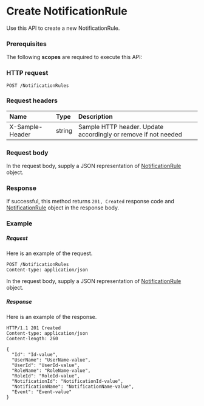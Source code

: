 # Create NotificationRule

Use this API to create a new NotificationRule.
### Prerequisites
The following **scopes** are required to execute this API: 
### HTTP request
<!-- { "blockType": "ignored" } -->
```http
POST /NotificationRules

```
### Request headers
| Name       | Type | Description|
|:---------------|:--------|:----------|
| X-Sample-Header  | string  | Sample HTTP header. Update accordingly or remove if not needed|

### Request body
In the request body, supply a JSON representation of [NotificationRule](../resources/notificationrule.md) object.


### Response
If successful, this method returns `201, Created` response code and [NotificationRule](../resources/notificationrule.md) object in the response body.

### Example
##### Request
Here is an example of the request.
<!-- {
  "blockType": "request",
  "name": "create_notificationrule_from_notificationrules"
}-->
```http
POST /NotificationRules
Content-type: application/json
```
In the request body, supply a JSON representation of [NotificationRule](../resources/notificationrule.md) object.
##### Response
Here is an example of the response.
<!-- {
  "blockType": "response",
  "truncated": false,
  "@odata.type": "notificationrule"
} -->
```http
HTTP/1.1 201 Created
Content-type: application/json
Content-length: 260

{
  "Id": "Id-value",
  "UserName": "UserName-value",
  "UserId": "UserId-value",
  "RoleName": "RoleName-value",
  "RoleId": "RoleId-value",
  "NotificationId": "NotificationId-value",
  "NotificationName": "NotificationName-value",
  "Event": "Event-value"
}
```

<!-- uuid: cb272b04-2579-4341-a9db-9c9e6ac9744d
2015-10-16 23:06:06 UTC -->
<!-- {
  "type": "#page.annotation",
  "description": "Create NotificationRule",
  "keywords": "",
  "section": "documentation",
  "tocPath": ""
}-->